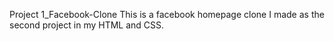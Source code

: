 Project 1_Facebook-Clone
This is a facebook homepage clone I made as the second project in my HTML and CSS. 
